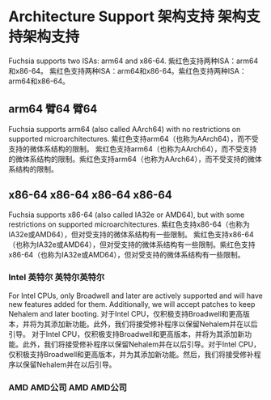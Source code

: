  
 
 
# Architecture Support  架构支持   架构支持架构支持 

Fuchsia supports two ISAs: arm64 and x86-64.  紫红色支持两种ISA：arm64和x86-64。  紫红色支持两种ISA：arm64和x86-64。紫红色支持两种ISA：arm64和x86-64。

 
 
 
## arm64  臂64   臂64 

Fuchsia supports arm64 (also called AArch64) with no restrictions on supported microarchitectures. 紫红色支持arm64（也称为AArch64），而不受支持的微体系结构的限制。  紫红色支持arm64（也称为AArch64），而不受支持的微体系结构的限制。紫红色支持arm64（也称为AArch64），而不受支持的微体系结构的限制。

 
 
 
## x86-64  x86-64   x86-64 x86-64 

Fuchsia supports x86-64 (also called IA32e or AMD64), but with some restrictions on supported microarchitectures. 紫红色支持x86-64（也称为IA32e或AMD64），但对受支持的微体系结构有一些限制。  紫红色支持x86-64（也称为IA32e或AMD64），但对受支持的微体系结构有一些限制。紫红色支持x86-64（也称为IA32e或AMD64），但对受支持的微体系结构有一些限制。

 
 
 
### Intel  英特尔   英特尔英特尔 

For Intel CPUs, only Broadwell and later are actively supported and will have new features added for them.  Additionally, we will accept patches to keep Nehalem and later booting.  对于Intel CPU，仅积极支持Broadwell和更高版本，并将为其添加新功能。此外，我们将接受修补程序以保留Nehalem并在以后引导。  对于Intel CPU，仅积极支持Broadwell和更高版本，并将为其添加新功能。此外，我们将接受修补程序以保留Nehalem并在以后引导。对于Intel CPU，仅积极支持Broadwell和更高版本，并为其添加新功能。然后，我们将接受修补程序以保留Nehalem并在以后引导。

 
 
 
### AMD  AMD公司   AMD AMD公司 

